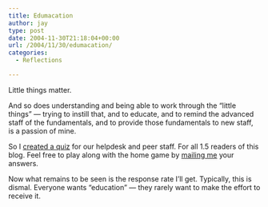 ```yaml
---
title: Edumacation
author: jay
type: post
date: 2004-11-30T21:18:04+00:00
url: /2004/11/30/edumacation/
categories:
  - Reflections

---
```

Little things matter.

And so does understanding and being able to work through the “little things” — trying to instill that, and to educate, and to remind the advanced staff of the fundamentals, and to provide those fundamentals to new staff, is a passion of mine.

So I [created a quiz][1] for our helpdesk and peer staff. For all 1.5 readers of this blog. Feel free to play along with the home game by [mailing me][2] your answers.

Now what remains to be seen is the response rate I’ll get. Typically, this is dismal. Everyone wants “education” — they rarely want to make the effort to receive it.

 [1]: //people.engr.ncsu.edu/jayoung/site/pages/default/email-header-quiz"
 [2]: jason_young@ncsu.edu"